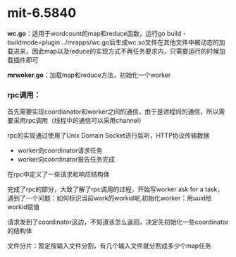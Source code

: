 # mit-6.5840

**wc.go**：适用于wordcount的map和reduce函数，运行go build -buildmode=plugin ../mrapps/wc.go后生成wc.so文件在其他文件中被动态的加载进来，因此map以及reduce的实现方式不再任务要求内，只需要运行的时候加载插件即可

**mrwoker.go**：加载map和reduce方法，初始化一个worker

### rpc调用：

首先需要实现coordianator和worker之间的通信，由于是进程间的通信，所以需要采用rpc调用（线程中的通信可以采用channel）

rpc的实现通过使用了Unix Domain Socket进行监听，HTTP协议传输数据

* worker向coordinator请求任务
* worker向coordinator报告任务完成



在rpc中定义了一些请求和响应结构体

完成了rpc的部分，大致了解了rpc调用的过程，开始写worker ask for a task，遇到了一个问题：如何标识当前work的workid呢,初始化worker：用uuid给workid赋值

请求发到了coordinator这边，不知道该怎么返回，决定先初始化一些coordinator的结构体

文件分片：暂定按输入文件分割，有几个输入文件就分割成多少个map任务